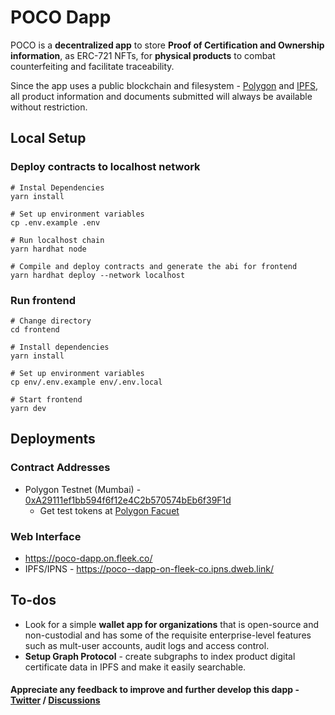 # POCO Dapp

POCO is a **decentralized app** to store
**Proof of Certification and Ownership information**, as ERC-721 NFTs, for
**physical products** to combat counterfeiting and facilitate traceability.

Since the app uses a public blockchain and filesystem - [Polygon](https://polygonscan.com/) and [IPFS](https://ipfs.io/), all product information and documents submitted will always be available without
restriction.

## Local Setup

### Deploy contracts to localhost network

```
# Instal Dependencies
yarn install

# Set up environment variables
cp .env.example .env

# Run localhost chain
yarn hardhat node

# Compile and deploy contracts and generate the abi for frontend
yarn hardhat deploy --network localhost
```

### Run frontend

```
# Change directory
cd frontend

# Install dependencies
yarn install

# Set up environment variables
cp env/.env.example env/.env.local

# Start frontend
yarn dev
```

## Deployments

### Contract Addresses

- Polygon Testnet (Mumbai) - [0xA29111ef1bb594f6f12e4C2b570574bEb6f39F1d](https://mumbai.polygonscan.com/address/0xa29111ef1bb594f6f12e4c2b570574beb6f39f1d#code)
  - Get test tokens at [Polygon Facuet](https://faucet.polygon.technology/)

### Web Interface

- https://poco-dapp.on.fleek.co/
- IPFS/IPNS - https://poco--dapp-on-fleek-co.ipns.dweb.link/

## To-dos

- Look for a simple **wallet app for organizations** that is open-source and non-custodial and has some of the requisite enterprise-level features such as mult-user accounts, audit logs and access control.
- **Setup Graph Protocol** - create subgraphs to index product digital certificate data in IPFS and make it easily searchable.

#### Appreciate any feedback to improve and further develop this dapp - [Twitter](https://twitter.com/sgzsh269) / [Discussions](https://github.com/poco-dapp/poco-dapp)
